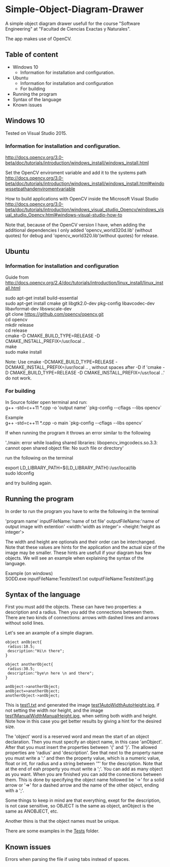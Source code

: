# Simple-Object-Diagram-Drawer
A simple object diagram drawer usefull for the course "Software Engineering" at "Facultad de Ciencias Exactas y Naturales".

The app makes use of OpenCV.

## Table of content
* Windows 10
  * Information for installation and configuration.
* Ubuntu
  * Information for installation and configuration
  * For building
* Running the program
* Syntax of the language
* Known issues

## Windows 10

Tested on Visual Studio 2015.

### Information for installation and configuration.

http://docs.opencv.org/3.0-beta/doc/tutorials/introduction/windows_install/windows_install.html

Set the OpenCV enviroment variable and add it to the systems path
http://docs.opencv.org/3.0-beta/doc/tutorials/introduction/windows_install/windows_install.html#windowssetpathandenviromentvariable

How to build applications with OpenCV inside the Microsoft Visual Studio
http://docs.opencv.org/3.0-beta/doc/tutorials/introduction/windows_visual_studio_Opencv/windows_visual_studio_Opencv.html#windows-visual-studio-how-to

Note that, because of the OpenCV version I have, when adding the additional dependencies I only added 'opencv_world320d.lib' (without quotes) for debug and 'opencv_world320.lib'(without quotes) for release.

## Ubuntu

### Information for installation and configuration

Guide from http://docs.opencv.org/2.4/doc/tutorials/introduction/linux_install/linux_install.html

sudo apt-get install build-essential <br />
sudo apt-get install cmake git libgtk2.0-dev pkg-config libavcodec-dev libavformat-dev libswscale-dev <br />
git clone https://github.com/opencv/opencv.git <br />
cd opencv <br />
mkdir release <br />
cd release <br />
cmake -D CMAKE_BUILD_TYPE=RELEASE -D CMAKE_INSTALL_PREFIX=/usr/local .. <br />
make <br />
sudo make install <br />

Note: Use cmake -DCMAKE_BUILD_TYPE=RELEASE -DCMAKE_INSTALL_PREFIX=/usr/local .. , without spaces after -D if 'cmake -D CMAKE_BUILD_TYPE=RELEASE -D CMAKE_INSTALL_PREFIX=/usr/local ..' do not work.

### For building

In Source folder open terminal and run: <br />
g++ -std=c++11 *.cpp -o 'output name' \`pkg-config --cflags --libs opencv\`

Example <br />
g++ -std=c++11 *.cpp -o main \`pkg-config --cflags --libs opencv\`

If when running the program it throws an error similar to the following

'./main: error while loading shared libraries: libopencv_imgcodecs.so.3.3: cannot open shared object file: No such file or directory'

run the following on the terminal

export LD_LIBRARY_PATH=${LD_LIBRARY_PATH}:/usr/local/lib <br />
sudo ldconfig <br />

and try building again.

## Running the program

In order to run the program you have to write the following in the terminal

'program name' inputFileName:'name of txt file' outputFileName:'name of output image with extention' \<width:'width as integer'\> \<height:'height as integer'\>

The width and height are optionals and their order can be interchanged. Note that these values are hints for the application and the actual size of the image may be smaller. These hints are usefull if your diagram has few objects. We will see an example when explaining the syntax of the language.

Example (on windows) <br />
SODD.exe inputFileName:Tests\test1.txt outputFileName:Tests\test1.jpg <br />

## Syntax of the language

First you must add the objects. These can have two properties: a description and a radius. Then you add the connections between them. There are two kinds of connections: arrows with dashed lines and arrows without solid lines.

Let's see an axample of a simple diagram.

```
object anObject{
 radius:10.5;
 description:"Hi\n there";
}

object anotherObject{
 radius:30.5;
 description:"bye\n here \n and there";
}

anObject->anotherObject;
anObject=>anotherObject;
anotherObject->anObject;
```

This is [test1.txt](Tests\test1.txt) and generated the image [test1AutoWidthAutoHeight.jpg](Tests\test1AutoWidthAutoHeight.jpg), if not setting the width nor height, and the image [test1ManualWidthManualHeight.jpg](Tests\test1ManualWidthManualHeight.jpg), when setting both width and height. Note how in this case you get better results by giving a hint for the desired size.

The 'object' word is a reserved word and mean the start of an object declaration. Then you must specify an object name, in this case 'anObject'. After that you must insert the properties between '{' and '}'. The allowed properties are 'radius' and 'description'. See that next to the property name you must write a ':' and then the property value, which is a numeric value, float or int, for radius and a string between '"' for the description. Note that at the end of eah property you must write a ';'. You can add as many object as you want. When you are finished you can add the connections between them. This is done by specifying the object name followed be '-\>' for a solid arrow or '=\>' for a dashed arrow and the name of the other object, ending with a ';'.

Some things to keep in mind are that everything, exept for the description, is not case sensitive, so OBJECT is the same as object, anObject is the same as ANOBJECT, etc.

Another thins is that the object names must be unique.

There are some examples in the [Tests](Tests) folder.

## Known issues
Errors when parsing the file if using tabs instead of spaces.
